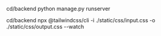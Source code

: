 cd/backend
python manage.py runserver

cd/backend
npx @tailwindcss/cli -i ./static/css/input.css -o ./static/css/output.css --watch
